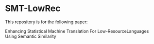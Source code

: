# SMT-LowRec

This repository is for the following paper:

Enhancing Statistical Machine Translation For Low-ResourceLanguages Using Semantic Similarity
